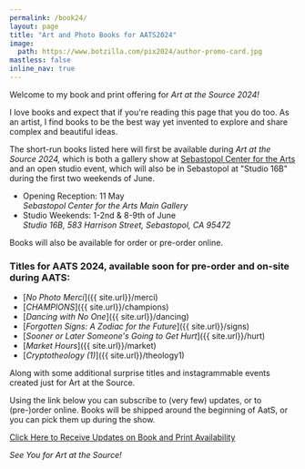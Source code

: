 ```yaml
---
permalink: /book24/
layout: page
title: "Art and Photo Books for AATS2024"
image:
  path: https://www.botzilla.com/pix2024/author-promo-card.jpg
mastless: false
inline_nav: true
---
```


Welcome to my book and print offering for _Art at the Source 2024!_

I love books and expect that if you're reading this page that you do too. As an artist, I find books to be the best way yet invented to explore and share complex and beautiful ideas.

The short-run books listed here will first be available during _Art at the Source 2024,_ which is both a gallery show at [Sebastopol Center for the Arts](https://www.sebarts.org/) and an open studio event, which will also be in Sebastopol at "Studio 16B" during the first two weekends of June.

* Opening Reception: 11 May<br/>_Sebastopol Center for the Arts Main Gallery_
* Studio Weekends: 1-2nd & 8-9th of June<br/>_Studio 16B, 583 Harrison Street, Sebastopol, CA 95472_

Books will also be available for order or pre-order online.

### Titles for AATS 2024, available soon for pre-order and on-site during AATS:

* [_No Photo Merci_]({{ site.url}}/merci)
* [_CHAMPIONS_]({{ site.url}}/champions)
* [_Dancing with No One_]({{ site.url}}/dancing)
* [_Forgotten Signs: A Zodiac for the Future_]({{ site.url}}/signs)
* [_Sooner or Later Someone's Going to Get Hurt_]({{ site.url}}/hurt)
* [_Market Hours_]({{ site.url}}/market)
* [_Cryptotheology (1)_]({{ site.url}}/theology1)

Along with some additional surprise titles and instagrammable events created just for Art at the Source.

Using the link below you can subscribe to (very few) updates, or to (pre-)order online. Books will be shipped around the beginning of AatS, or you can pick them up during the show.

<a class="btn btn--info btn--large" href="mailto:kevin+books@vumondo.com?subject=Updates%20on%20Books%20and%20Prints&body=Please%20keep%20me%20informed%20of%20updates%20on%20sales%20availability%20of%20your%20books%20and%20prints%20related%20to%20AATS%202024">Click Here to Receive Updates on Book and Print Availability</a>

_See You for Art at the Source!_
